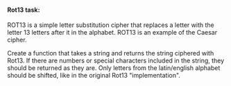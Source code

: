 ﻿#### Rot13 task:
ROT13 is a simple letter substitution cipher that replaces a letter with the letter 13 letters after it in the alphabet.
ROT13 is an example of the Caesar cipher.


Create a function that takes a string and returns the string ciphered with Rot13.
If there are numbers or special characters included in the string, they should be returned as they are.
Only letters from the latin/english alphabet should be shifted, like in the original Rot13 "implementation".